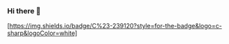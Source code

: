 ### Hi there 👋

[https://img.shields.io/badge/C%23-239120?style=for-the-badge&logo=c-sharp&logoColor=white]
